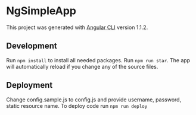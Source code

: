 # NgSimpleApp

This project was generated with [Angular CLI](https://github.com/angular/angular-cli) version 1.1.2.

## Development
Run `npm install` to install all needed packages.
Run `npm run star`. The app will automatically reload if you change any of the source files.

## Deployment

Change config.sample.js to config.js and provide username, password, static resource name.
To deploy code run `npm run deploy`